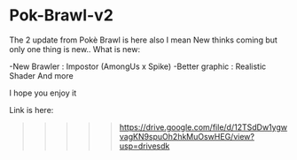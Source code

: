 # Pok-Brawl-v2

The 2 update from Pokè Brawl is here also I mean 
New thinks coming but only one thing is new..
What is new:

-New Brawler : Impostor (AmongUs x Spike)
-Better graphic : Realistic Shader
And more

I hope you enjoy it

Link is here:

>>>>> https://drive.google.com/file/d/12TSdDw1ygwvagKN9spuOh2hkMuOswHEG/view?usp=drivesdk
